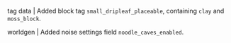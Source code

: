 tag data | Added block tag `small_dripleaf_placeable`, containing `clay` and `moss_block`.

worldgen | Added noise settings field `noodle_caves_enabled`.
